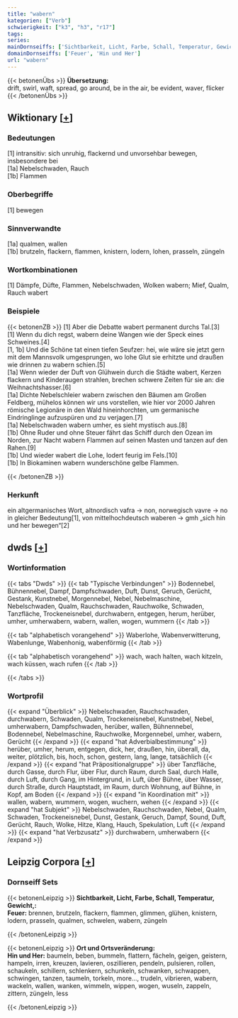 ```yaml
---
title: "wabern"
kategorien: ["Verb"]
schwierigkeit: ["k3", "h3", "r17"]
tags:
series:
mainDornseiffs: ['Sichtbarkeit, Licht, Farbe, Schall, Temperatur, Gewicht,', 'Ort und Ortsveränderung']
domainDornseiffs: ['Feuer', 'Hin und Her']
url: "wabern"
---
```


{{< betonenÜbs >}}
**Übersetzung:**  
drift, swirl, waft, spread, go around, be in the air, be evident, waver, flicker  
{{< /betonenÜbs >}}

## Wiktionary [[+](https://de.wiktionary.org/wiki/wabern)]

### Bedeutungen
[1] intransitiv: sich unruhig, flackernd und unvorsehbar bewegen, insbesondere bei  
[1a] Nebelschwaden, Rauch  
[1b] Flammen  

### Oberbegriffe
[1] bewegen  

### Sinnverwandte
[1a] qualmen, wallen  
[1b] brutzeln, flackern, flammen, knistern, lodern, lohen, prasseln, züngeln  

### Wortkombinationen
[1] Dämpfe, Düfte, Flammen, Nebelschwaden, Wolken wabern; Mief, Qualm, Rauch wabert  

### Beispiele
{{< betonenZB >}}
[1] Aber die Debatte wabert permanent durchs Tal.[3]  
[1] Wenn du dich regst, wabern deine Wangen wie der Speck eines Schweines.[4]  
[1, 1b] Und die Schöne tat einen tiefen Seufzer: hei, wie wäre sie jetzt gern mit dem Mannsvolk umgesprungen, wo lohe Glut sie erhitzte und draußen wie drinnen zu wabern schien.[5]  
[1a] Wenn wieder der Duft von Glühwein durch die Städte wabert, Kerzen flackern und Kinderaugen strahlen, brechen schwere Zeiten für sie an: die Weihnachtshasser.[6]  
[1a] Dichte Nebelschleier wabern zwischen den Bäumen am Großen Feldberg, mühelos können wir uns vorstellen, wie hier vor 2000 Jahren römische Legionäre in den Wald hineinhorchten, um germanische Eindringlinge aufzuspüren und zu verjagen.[7]  
[1a] Nebelschwaden wabern umher, es sieht mystisch aus.[8]  
[1b] Ohne Ruder und ohne Steuer fährt das Schiff durch den Ozean im Norden, zur Nacht wabern Flammen auf seinen Masten und tanzen auf den Rahen.[9]  
[1b] Und wieder wabert die Lohe, lodert feurig im Fels.[10]  
[1b] In Biokaminen wabern wunderschöne gelbe Flammen.  

{{< /betonenZB >}}
### Herkunft
ein altgermanisches Wort, altnordisch vafra → non, norwegisch vavre → no in gleicher Bedeutung[1], von mittelhochdeutsch waberen → gmh „sich hin und her bewegen“[2]  



## dwds [[+](https://www.dwds.de/wb/wabern)]

### Wortinformation
{{< tabs "Dwds" >}}
{{< tab "Typische Verbindungen" >}}
Bodennebel, Bühnennebel, Dampf, Dampfschwaden, Duft, Dunst, Geruch, Gerücht, Gestank, Kunstnebel, Morgennebel, Nebel, Nebelmaschine, Nebelschwaden, Qualm, Rauchschwaden, Rauchwolke, Schwaden, Tanzfläche, Trockeneisnebel, durchwabern, entgegen, herum, herüber, umher, umherwabern, wabern, wallen, wogen, wummern
{{< /tab >}}

{{< tab "alphabetisch vorangehend" >}}
Waberlohe, Wabenverwitterung, Wabenlunge, Wabenhonig, wabenförmig
{{< /tab >}}

{{< tab "alphabetisch vorangehend" >}}
wach, wach halten, wach kitzeln, wach küssen, wach rufen
{{< /tab >}}

{{< /tabs >}}

### Wortprofil
{{< expand "Überblick" >}} Nebelschwaden, Rauchschwaden, durchwabern, Schwaden, Qualm, Trockeneisnebel, Kunstnebel, Nebel, umherwabern, Dampfschwaden, herüber, wallen, Bühnennebel, Bodennebel, Nebelmaschine, Rauchwolke, Morgennebel, umher, wabern, Gerücht {{< /expand >}}
{{< expand "hat Adverbialbestimmung" >}} herüber, umher, herum, entgegen, dick, her, draußen, hin, überall, da, weiter, plötzlich, bis, hoch, schon, gestern, lang, lange, tatsächlich {{< /expand >}}
{{< expand "hat Präpositionalgruppe" >}} über Tanzfläche, durch Gasse, durch Flur, über Flur, durch Raum, durch Saal, durch Halle, durch Luft, durch Gang, im Hintergrund, in Luft, über Bühne, über Wasser, durch Straße, durch Hauptstadt, im Raum, durch Wohnung, auf Bühne, in Kopf, am Boden {{< /expand >}}
{{< expand "in Koordination mit" >}} wallen, wabern, wummern, wogen, wuchern, wehen {{< /expand >}}
{{< expand "hat Subjekt" >}} Nebelschwaden, Rauchschwaden, Nebel, Qualm, Schwaden, Trockeneisnebel, Dunst, Gestank, Geruch, Dampf, Sound, Duft, Gerücht, Rauch, Wolke, Hitze, Klang, Hauch, Spekulation, Luft {{< /expand >}}
{{< expand "hat Verbzusatz" >}} durchwabern, umherwabern {{< /expand >}}

## Leipzig Corpora [[+](https://corpora.uni-leipzig.de/en/res?word=wabern&corpusId=deu_newscrawl-public_2018)]

### Dornseiff Sets
{{< betonenLeipzig >}}
**Sichtbarkeit, Licht, Farbe, Schall, Temperatur, Gewicht,:**  
**Feuer:** brennen, brutzeln, flackern, flammen, glimmen, glühen, knistern, lodern, prasseln, qualmen, schwelen, wabern, züngeln  

{{< /betonenLeipzig >}}


{{< betonenLeipzig >}}
**Ort und Ortsveränderung:**  
**Hin und Her:** baumeln, beben, bummeln, flattern, fächeln, geigen, geistern, hampeln, irren, kreuzen, lavieren, oszillieren, pendeln, pulsieren, rollen, schaukeln, schillern, schlenkern, schunkeln, schwanken, schwappen, schwingen, tanzen, taumeln, torkeln, more..., trudeln, vibrieren, wabern, wackeln, wallen, wanken, wimmeln, wippen, wogen, wuseln, zappeln, zittern, züngeln, less  

{{< /betonenLeipzig >}}
